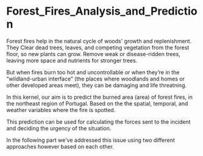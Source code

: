 # Forest_Fires_Analysis_and_Prediction

Forest fires help in the natural cycle of woods' growth and replenishment. They Clear dead trees, leaves, and competing vegetation from the forest floor, so new plants can grow. Remove weak or disease-ridden trees, leaving more space and nutrients for stronger trees.

But when fires burn too hot and uncontrollable or when they’re in the “wildland-urban interface” (the places where woodlands and homes or other developed areas meet), they can be damaging and life threatning.

In this kernel, our aim is to predict the burned area (area) of forest fires, in the northeast region of Portugal. Based on the the spatial, temporal, and weather variables where the fire is spotted.

This prediction can be used for calculating the forces sent to the incident and deciding the urgency of the situation.

In the following part we've addressed this issue using two different approaches however based on each other.
